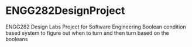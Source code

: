 # ENGG282DesignProject
ENGG282 Design Labs Project for Software Engineering
Boolean condition based system to figure out when to turn and then turn based on the booleans
